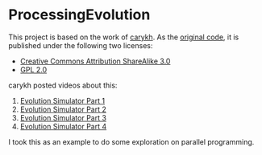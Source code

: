 # ProcessingEvolution

This project is based on the work of [carykh](https://www.youtube.com/user/carykh).
As the [original code](https://www.openprocessing.org/sketch/377698), it is published under the following two licenses:

* [Creative Commons Attribution ShareAlike 3.0](https://creativecommons.org/licenses/by-sa/3.0)
* [GPL 2.0](https://creativecommons.org/licenses/GPL/2.0/)

carykh posted videos about this: 
1. [Evolution Simulator Part 1](https://youtu.be/GOFws_hhZs8)
2. [Evolution Simulator Part 2](https://youtu.be/31dsH2Fs1IQ)
3. [Evolution Simulator Part 3](https://youtu.be/IVcvvqxtNwE)
4. [Evolution Simulator Part 4](https://youtu.be/KrTbJUJsDSw)

I took this as an example to do some exploration on parallel programming. 
